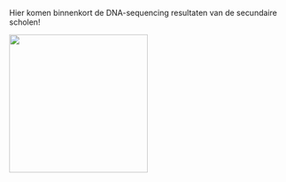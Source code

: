 Hier komen binnenkort de DNA-sequencing resultaten van de secundaire scholen!

<img src="[https://drive.google.com/drive/u/0/folders/1zZuuAXcI9xJk_8Qrv9_iFoNW4sRhEGco/logo-bodemleven.png" width="250px">
